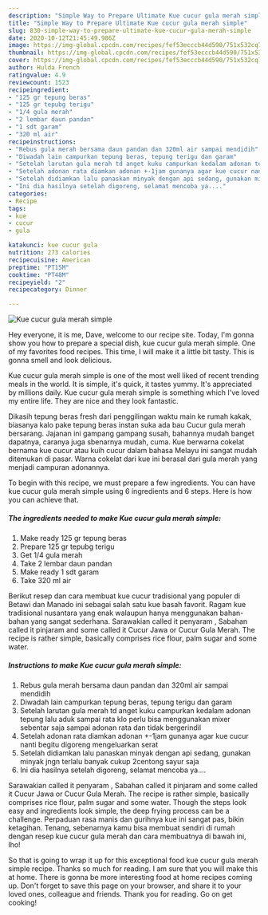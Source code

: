 ```yaml
---
description: "Simple Way to Prepare Ultimate Kue cucur gula merah simple"
title: "Simple Way to Prepare Ultimate Kue cucur gula merah simple"
slug: 830-simple-way-to-prepare-ultimate-kue-cucur-gula-merah-simple
date: 2020-10-12T21:45:49.986Z
image: https://img-global.cpcdn.com/recipes/fef53ecccb44d590/751x532cq70/kue-cucur-gula-merah-simple-foto-resep-utama.jpg
thumbnail: https://img-global.cpcdn.com/recipes/fef53ecccb44d590/751x532cq70/kue-cucur-gula-merah-simple-foto-resep-utama.jpg
cover: https://img-global.cpcdn.com/recipes/fef53ecccb44d590/751x532cq70/kue-cucur-gula-merah-simple-foto-resep-utama.jpg
author: Hulda French
ratingvalue: 4.9
reviewcount: 1523
recipeingredient:
- "125 gr tepung beras"
- "125 gr tepubg terigu"
- "1/4 gula merah"
- "2 lembar daun pandan"
- "1 sdt garam"
- "320 ml air"
recipeinstructions:
- "Rebus gula merah bersama daun pandan dan 320ml air sampai mendidih"
- "Diwadah lain campurkan tepung beras, tepung terigu dan garam"
- "Setelah larutan gula merah td anget kuku campurkan kedalam adonan tepung lalu aduk sampai rata klo perlu bisa menggunakan mixer sebentar saja sampai adonan rata dan tidak bergerindil"
- "Setelah adonan rata diamkan adonan +-1jam gunanya agar kue cucur nanti begitu digoreng mengeluarkan serat"
- "Setelah didiamkan lalu panaskan minyak dengan api sedang, gunakan minyak jngn terlalu banyak cukup 2centong sayur saja"
- "Ini dia hasilnya setelah digoreng, selamat mencoba ya...."
categories:
- Recipe
tags:
- kue
- cucur
- gula

katakunci: kue cucur gula 
nutrition: 273 calories
recipecuisine: American
preptime: "PT15M"
cooktime: "PT48M"
recipeyield: "2"
recipecategory: Dinner

---
```



![Kue cucur gula merah simple](https://img-global.cpcdn.com/recipes/fef53ecccb44d590/751x532cq70/kue-cucur-gula-merah-simple-foto-resep-utama.jpg)

Hey everyone, it is me, Dave, welcome to our recipe site. Today, I'm gonna show you how to prepare a special dish, kue cucur gula merah simple. One of my favorites food recipes. This time, I will make it a little bit tasty. This is gonna smell and look delicious.

Kue cucur gula merah simple is one of the most well liked of recent trending meals in the world. It is simple, it's quick, it tastes yummy. It's appreciated by millions daily. Kue cucur gula merah simple is something which I've loved my entire life. They are nice and they look fantastic.

Dikasih tepung beras fresh dari penggilingan waktu main ke rumah kakak, biasanya kalo pake tepung beras instan suka ada bau Cucur gula merah bersarang. Jajanan ini gampang gampang susah, bahannya mudah banget dapatnya, caranya juga sbenarnya mudah, cuma. Kue berwarna cokelat bernama kue cucur atau kuih cucur dalam bahasa Melayu ini sangat mudah ditemukan di pasar. Warna cokelat dari kue ini berasal dari gula merah yang menjadi campuran adonannya.


To begin with this recipe, we must prepare a few ingredients. You can have kue cucur gula merah simple using 6 ingredients and 6 steps. Here is how you can achieve that.

<!--inarticleads1-->

##### The ingredients needed to make Kue cucur gula merah simple:

1. Make ready 125 gr tepung beras
1. Prepare 125 gr tepubg terigu
1. Get 1/4 gula merah
1. Take 2 lembar daun pandan
1. Make ready 1 sdt garam
1. Take 320 ml air


Berikut resep dan cara membuat kue cucur tradisional yang populer di Betawi dan Manado ini sebagai salah satu kue basah favorit. Ragam kue tradisional nusantara yang enak walaupun hanya menggunakan bahan-bahan yang sangat sederhana. Sarawakian called it penyaram , Sabahan called it pinjaram and some called it Cucur Jawa or Cucur Gula Merah. The recipe is rather simple, basically comprises rice flour, palm sugar and some water. 

<!--inarticleads2-->

##### Instructions to make Kue cucur gula merah simple:

1. Rebus gula merah bersama daun pandan dan 320ml air sampai mendidih
1. Diwadah lain campurkan tepung beras, tepung terigu dan garam
1. Setelah larutan gula merah td anget kuku campurkan kedalam adonan tepung lalu aduk sampai rata klo perlu bisa menggunakan mixer sebentar saja sampai adonan rata dan tidak bergerindil
1. Setelah adonan rata diamkan adonan +-1jam gunanya agar kue cucur nanti begitu digoreng mengeluarkan serat
1. Setelah didiamkan lalu panaskan minyak dengan api sedang, gunakan minyak jngn terlalu banyak cukup 2centong sayur saja
1. Ini dia hasilnya setelah digoreng, selamat mencoba ya....


Sarawakian called it penyaram , Sabahan called it pinjaram and some called it Cucur Jawa or Cucur Gula Merah. The recipe is rather simple, basically comprises rice flour, palm sugar and some water. Though the steps look easy and ingredients look simple, the deep frying process can be a challenge. Perpaduan rasa manis dan gurihnya kue ini sangat pas, bikin ketagihan. Tenang, sebenarnya kamu bisa membuat sendiri di rumah dengan resep kue cucur gula merah dan cara membuatnya di bawah ini, lho! 

So that is going to wrap it up for this exceptional food kue cucur gula merah simple recipe. Thanks so much for reading. I am sure that you will make this at home. There is gonna be more interesting food at home recipes coming up. Don't forget to save this page on your browser, and share it to your loved ones, colleague and friends. Thank you for reading. Go on get cooking!
